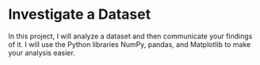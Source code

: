 # Investigate a Dataset
 In this project, I will analyze a dataset and then communicate your findings of it. I will use the Python libraries NumPy, pandas, and Matplotlib to make your analysis easier.
